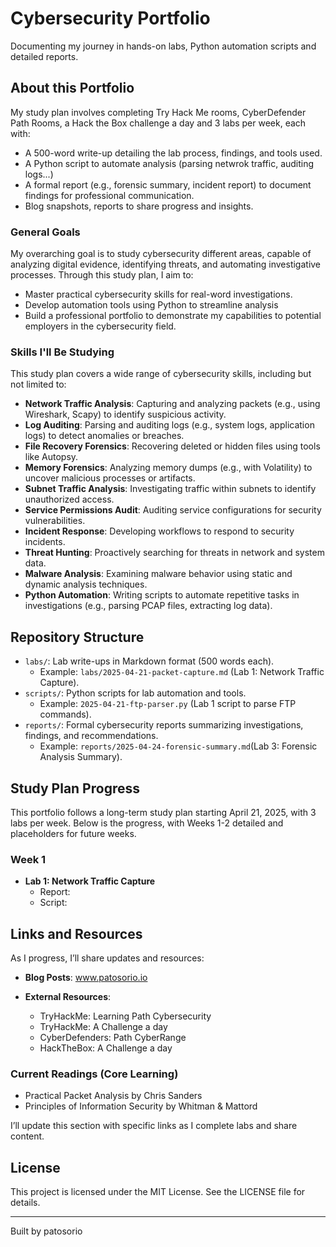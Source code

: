 # Cybersecurity Portfolio

Documenting my journey in hands-on labs, Python automation scripts and detailed reports. 

## About this Portfolio

My study plan involves completing Try Hack Me rooms, CyberDefender Path Rooms, a Hack the Box challenge a day and 3 labs per week, each with:

- A 500-word write-up detailing the lab process, findings, and tools used.
- A Python script to automate analysis (parsing netwrok traffic, auditing logs...)
- A formal report (e.g., forensic summary, incident report) to document findings for professional communication.
- Blog snapshots, reports to share progress and insights. 

### General Goals

My overarching goal is to study cybersecurity different areas, capable of analyzing digital evidence, identifying threats, and automating investigative processes. Through this study plan, I aim to:

- Master practical cybersecurity skills for real-word investigations.
- Develop automation tools using Python to streamline analysis
- Build a professional portfolio to demonstrate my capabilities to potential employers in the cybersecurity field. 

### Skills I'll Be Studying

This study plan covers a wide range of cybersecurity skills, including but not limited to:

- **Network Traffic Analysis**: Capturing and analyzing packets (e.g., using Wireshark, Scapy) to identify suspicious activity.
- **Log Auditing**: Parsing and auditing logs (e.g., system logs, application logs) to detect anomalies or breaches.
- **File Recovery Forensics**: Recovering deleted or hidden files using tools like Autopsy.
- **Memory Forensics**: Analyzing memory dumps (e.g., with Volatility) to uncover malicious processes or artifacts.
- **Subnet Traffic Analysis**: Investigating traffic within subnets to identify unauthorized access.
- **Service Permissions Audit**: Auditing service configurations for security vulnerabilities.
- **Incident Response**: Developing workflows to respond to security incidents.
- **Threat Hunting**: Proactively searching for threats in network and system data.
- **Malware Analysis**: Examining malware behavior using static and dynamic analysis techniques.
- **Python Automation**: Writing scripts to automate repetitive tasks in investigations (e.g., parsing PCAP files, extracting log data).

## Repository Structure

- `labs/`: Lab write-ups in Markdown format (500 words each).
  - Example: `labs/2025-04-21-packet-capture.md` (Lab 1: Network Traffic Capture).
- `scripts/`: Python scripts for lab automation and tools.
  - Example: `2025-04-21-ftp-parser.py` (Lab 1 script to parse FTP commands).
- `reports/`: Formal cybersecurity reports summarizing investigations, findings, and recommendations.
  - Example: `reports/2025-04-24-forensic-summary.md`(Lab 3: Forensic Analysis Summary).

## Study Plan Progress

This portfolio follows a long-term study plan starting April 21, 2025, with 3 labs per week. Below is the progress, with Weeks 1-2 detailed and placeholders for future weeks.

### Week 1

- **Lab 1: Network Traffic Capture**
  - Report: 
  - Script: 


## Links and Resources

As I progress, I’ll share updates and resources:

- **Blog Posts**: www.patosorio.io

- **External Resources**:
  - TryHackMe: Learning Path Cybersecurity
  - TryHackMe: A Challenge a day
  - CyberDefenders: Path CyberRange
  - HackTheBox: A Challenge a day

### Current Readings (Core Learning)
- Practical Packet Analysis by Chris Sanders
- Principles of Information Security by Whitman & Mattord

I’ll update this section with specific links as I complete labs and share content.

## License

This project is licensed under the MIT License. See the LICENSE file for details.

---

Built by patosorio